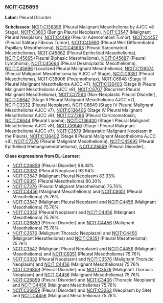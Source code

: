 
### [NCIT:C26859](http://purl.obolibrary.org/obo/NCIT_C26859)
**Label:** Pleural Disorder

**Subclasses:** [NCIT:C136399](http://purl.obolibrary.org/obo/NCIT_C136399) (Pleural Malignant Mesothelioma by AJCC v8 Stage), [NCIT:C3603](http://purl.obolibrary.org/obo/NCIT_C3603) (Benign Pleural Neoplasm), [NCIT:C3547](http://purl.obolibrary.org/obo/NCIT_C3547) (Malignant Pleural Neoplasm), [NCIT:C4499](http://purl.obolibrary.org/obo/NCIT_C4499) (Pleural Adenomatoid Tumor), [NCIT:C4457](http://purl.obolibrary.org/obo/NCIT_C4457) (Pleural Solitary Fibrous Tumor), [NCIT:C45660](http://purl.obolibrary.org/obo/NCIT_C45660) (Pleural Well Differentiated Papillary Mesothelioma), [NCIT:C45663](http://purl.obolibrary.org/obo/NCIT_C45663) (Pleural Sarcomatoid Mesothelioma), [NCIT:C45662](http://purl.obolibrary.org/obo/NCIT_C45662) (Pleural Epithelioid Mesothelioma), [NCIT:C45665](http://purl.obolibrary.org/obo/NCIT_C45665) (Pleural Biphasic Mesothelioma), [NCIT:C45687](http://purl.obolibrary.org/obo/NCIT_C45687) (Pleural Lymphoma), [NCIT:C45664](http://purl.obolibrary.org/obo/NCIT_C45664) (Pleural Desmoplastic Mesothelioma), [NCIT:C45666](http://purl.obolibrary.org/obo/NCIT_C45666) (Localized Pleural Malignant Mesothelioma), [NCIT:C136374](http://purl.obolibrary.org/obo/NCIT_C136374) (Pleural Malignant Mesothelioma by AJCC v7 Stage), [NCIT:C9351](http://purl.obolibrary.org/obo/NCIT_C9351) (Pleural Mesothelioma), [NCIT:C38006](http://purl.obolibrary.org/obo/NCIT_C38006) (Pneumothorax), [NCIT:C6648](http://purl.obolibrary.org/obo/NCIT_C6648) (Stage III Pleural Malignant Mesothelioma AJCC v7), [NCIT:C136403](http://purl.obolibrary.org/obo/NCIT_C136403) (Stage III Pleural Malignant Mesothelioma AJCC v8), [NCIT:C8707](http://purl.obolibrary.org/obo/NCIT_C8707) (Recurrent Pleural Malignant Mesothelioma), [NCIT:C27563](http://purl.obolibrary.org/obo/NCIT_C27563) (Non-Neoplastic Pleural Disorder), [NCIT:C6647](http://purl.obolibrary.org/obo/NCIT_C6647) (Stage II Pleural Malignant Mesothelioma AJCC v7), [NCIT:C3332](http://purl.obolibrary.org/obo/NCIT_C3332) (Pleural Neoplasm), [NCIT:C6649](http://purl.obolibrary.org/obo/NCIT_C6649) (Stage IV Pleural Malignant Mesothelioma AJCC v7), [NCIT:C136406](http://purl.obolibrary.org/obo/NCIT_C136406) (Stage IV Pleural Malignant Mesothelioma AJCC v8), [NCIT:C27384](http://purl.obolibrary.org/obo/NCIT_C27384) (Pleural Carcinomatosis), [NCIT:C6644](http://purl.obolibrary.org/obo/NCIT_C6644) (Pleural Lipoma), [NCIT:C136400](http://purl.obolibrary.org/obo/NCIT_C136400) (Stage I Pleural Malignant Mesothelioma AJCC v8), [NCIT:C6646](http://purl.obolibrary.org/obo/NCIT_C6646) (Stage I Pleural Malignant Mesothelioma AJCC v7), [NCIT:C3579](http://purl.obolibrary.org/obo/NCIT_C3579) (Metastatic Malignant Neoplasm in the Pleura), [NCIT:C136402](http://purl.obolibrary.org/obo/NCIT_C136402) (Stage II Pleural Malignant Mesothelioma AJCC v8), [NCIT:C7376](http://purl.obolibrary.org/obo/NCIT_C7376) (Pleural Malignant Mesothelioma), [NCIT:C45695](http://purl.obolibrary.org/obo/NCIT_C45695) (Pleural Epithelioid Hemangioendothelioma), [NCIT:C26859](http://purl.obolibrary.org/obo/NCIT_C26859) (Pleural Disorder), 

**Class expressions from DL-Learner:**

- [NCIT:C26859](http://purl.obolibrary.org/obo/NCIT_C26859) (Pleural Disorder) 98.48%
- [NCIT:C3332](http://purl.obolibrary.org/obo/NCIT_C3332) (Pleural Neoplasm) 93.94%
- [NCIT:C3547](http://purl.obolibrary.org/obo/NCIT_C3547) (Malignant Pleural Neoplasm) 83.33%
- [NCIT:C9351](http://purl.obolibrary.org/obo/NCIT_C9351) (Pleural Mesothelioma) 80.30%
- [NCIT:C7376](http://purl.obolibrary.org/obo/NCIT_C7376) (Pleural Malignant Mesothelioma) 75.76%
- [NCIT:C4456](http://purl.obolibrary.org/obo/NCIT_C4456) (Malignant Mesothelioma) and [NCIT:C9351](http://purl.obolibrary.org/obo/NCIT_C9351) (Pleural Mesothelioma) 75.76%
- [NCIT:C3547](http://purl.obolibrary.org/obo/NCIT_C3547) (Malignant Pleural Neoplasm) and [NCIT:C4456](http://purl.obolibrary.org/obo/NCIT_C4456) (Malignant Mesothelioma) 75.76%
- [NCIT:C3332](http://purl.obolibrary.org/obo/NCIT_C3332) (Pleural Neoplasm) and [NCIT:C4456](http://purl.obolibrary.org/obo/NCIT_C4456) (Malignant Mesothelioma) 75.76%
- [NCIT:C26859](http://purl.obolibrary.org/obo/NCIT_C26859) (Pleural Disorder) and [NCIT:C4456](http://purl.obolibrary.org/obo/NCIT_C4456) (Malignant Mesothelioma) 75.76%
- [NCIT:C3576](http://purl.obolibrary.org/obo/NCIT_C3576) (Malignant Thoracic Neoplasm) and [NCIT:C4456](http://purl.obolibrary.org/obo/NCIT_C4456) (Malignant Mesothelioma) and [NCIT:C9351](http://purl.obolibrary.org/obo/NCIT_C9351) (Pleural Mesothelioma) 75.76%
- [NCIT:C3547](http://purl.obolibrary.org/obo/NCIT_C3547) (Malignant Pleural Neoplasm) and [NCIT:C4456](http://purl.obolibrary.org/obo/NCIT_C4456) (Malignant Mesothelioma) and [NCIT:C9351](http://purl.obolibrary.org/obo/NCIT_C9351) (Pleural Mesothelioma) 75.76%
- [NCIT:C3332](http://purl.obolibrary.org/obo/NCIT_C3332) (Pleural Neoplasm) and [NCIT:C3576](http://purl.obolibrary.org/obo/NCIT_C3576) (Malignant Thoracic Neoplasm) and [NCIT:C4456](http://purl.obolibrary.org/obo/NCIT_C4456) (Malignant Mesothelioma) 75.76%
- [NCIT:C26859](http://purl.obolibrary.org/obo/NCIT_C26859) (Pleural Disorder) and [NCIT:C3576](http://purl.obolibrary.org/obo/NCIT_C3576) (Malignant Thoracic Neoplasm) and [NCIT:C4456](http://purl.obolibrary.org/obo/NCIT_C4456) (Malignant Mesothelioma) 75.76%
- [NCIT:C26859](http://purl.obolibrary.org/obo/NCIT_C26859) (Pleural Disorder) and [NCIT:C3406](http://purl.obolibrary.org/obo/NCIT_C3406) (Thoracic Neoplasm) and [NCIT:C4456](http://purl.obolibrary.org/obo/NCIT_C4456) (Malignant Mesothelioma) 75.76%
- [NCIT:C26859](http://purl.obolibrary.org/obo/NCIT_C26859) (Pleural Disorder) and [NCIT:C3263](http://purl.obolibrary.org/obo/NCIT_C3263) (Neoplasm by Site) and [NCIT:C4456](http://purl.obolibrary.org/obo/NCIT_C4456) (Malignant Mesothelioma) 75.76%


